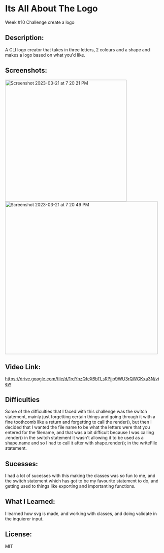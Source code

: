 # Its All About The Logo
Week #10 Challenge create a logo 

## Description: 
A CLI logo creator that takes in three letters, 2 colours and a shape and makes a logo based on what you'd like. 

## Screenshots:
<img width="394" alt="Screenshot 2023-03-21 at 7 20 21 PM" src="https://user-images.githubusercontent.com/109821108/226755218-296a3487-d1be-4d60-ab56-519919ab4536.png">
<img width="495" alt="Screenshot 2023-03-21 at 7 20 49 PM" src="https://user-images.githubusercontent.com/109821108/226755217-aed28d4e-706f-4b5a-b4df-e5437ec3cd7d.png">

## Video Link:
https://drive.google.com/file/d/1rdYnzQfeX6bTLsRPjjp9WU3rQWGKxa3N/view

## Difficulties
Some of the difficulties that I faced with this challenge was the switch statement, mainly just forgetting certain things and going through it with a fine toothcomb like a return and forgetting to call the render(), but then I decided that I wanted the file name to be what the letters were that you entered for the filename, and that was a bit difficult because I was calling .render() in the switch statement it wasn't allowing it to be used as a shape.name and so I had to call it after with shape.render(); in the writeFile statement. 

## Sucesses:
I had a lot of sucesses with this making the classes was so fun to me, and the switch statement which has got to be my favourite statement to do, and getting used to things like exporting and importanting functions.

## What I Learned:
I learned how svg is made, and working with classes, and doing validate in the inquierer input. 

## License:
MIT
